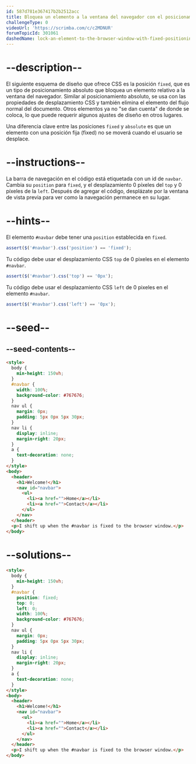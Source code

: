 ```yaml
---
id: 587d781e367417b2b2512acc
title: Bloquea un elemento a la ventana del navegador con el posicionamiento fijo
challengeType: 0
videoUrl: 'https://scrimba.com/c/c2MDNUR'
forumTopicId: 301061
dashedName: lock-an-element-to-the-browser-window-with-fixed-positioning
---
```


# --description--

El siguiente esquema de diseño que ofrece CSS es la posición `fixed`, que es un tipo de posicionamiento absoluto que bloquea un elemento relativo a la ventana del navegador. Similar al posicionamiento absoluto, se usa con las propiedades de desplazamiento CSS y también elimina el elemento del flujo normal del documento. Otros elementos ya no "se dan cuenta" de donde se coloca, lo que puede requerir algunos ajustes de diseño en otros lugares.

Una diferencia clave entre las posiciones `fixed` y `absolute` es que un elemento con una posición fija (fixed) no se moverá cuando el usuario se desplace.

# --instructions--

La barra de navegación en el código está etiquetada con un id de `navbar`. Cambia su `position` para `fixed`, y el desplazamiento 0 píxeles del `top` y 0 píxeles de la `left`. Después de agregar el código, desplázate por la ventana de vista previa para ver como la navegación permanece en su lugar.

# --hints--

El elemento `#navbar` debe tener una `position` establecida en `fixed`.

```js
assert($('#navbar').css('position') == 'fixed');
```

Tu código debe usar el desplazamiento CSS `top` de 0 pixeles en el elemento `#navbar`.

```js
assert($('#navbar').css('top') == '0px');
```

Tu código debe usar el desplazamiento CSS `left` de 0 pixeles en el elemento `#navbar`.

```js
assert($('#navbar').css('left') == '0px');
```

# --seed--

## --seed-contents--

```html
<style>
  body {
    min-height: 150vh;
  }
  #navbar {
    width: 100%;
    background-color: #767676;
  }
  nav ul {
    margin: 0px;
    padding: 5px 0px 5px 30px;
  }
  nav li {
    display: inline;
    margin-right: 20px;
  }
  a {
    text-decoration: none;
  }
</style>
<body>
  <header>
    <h1>Welcome!</h1>
    <nav id="navbar">
      <ul>
        <li><a href="">Home</a></li>
        <li><a href="">Contact</a></li>
      </ul>
    </nav>
  </header>
  <p>I shift up when the #navbar is fixed to the browser window.</p>
</body>
```

# --solutions--

```html
<style>
  body {
    min-height: 150vh;
  }
  #navbar {
    position: fixed;
    top: 0;
    left: 0;
    width: 100%;
    background-color: #767676;
  }
  nav ul {
    margin: 0px;
    padding: 5px 0px 5px 30px;
  }
  nav li {
    display: inline;
    margin-right: 20px;
  }
  a {
    text-decoration: none;
  }
</style>
<body>
  <header>
    <h1>Welcome!</h1>
    <nav id="navbar">
      <ul>
        <li><a href="">Home</a></li>
        <li><a href="">Contact</a></li>
      </ul>
    </nav>
  </header>
  <p>I shift up when the #navbar is fixed to the browser window.</p>
</body>
```
